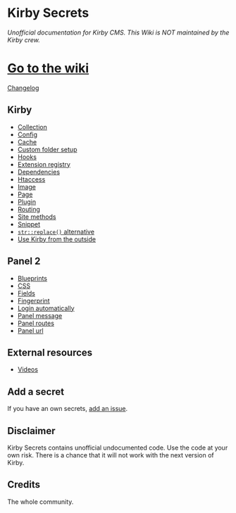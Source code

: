 # Kirby Secrets

*Unofficial documentation for Kirby CMS. This Wiki is NOT maintained by the Kirby crew.*

# [Go to the wiki](https://github.com/jenstornell/kirby-secrets/wiki)

[Changelog](changelog.md)

## Kirby

- [Collection](docs/collection.md)
- [Config](docs/Global-data.md)
- [Cache](docs/Cache.md)
- [Custom folder setup](docs/Custom-folder-setup.md)
- [Hooks](docs/Hooks.md)
- [Extension registry](docs/Extension-registry.md)
- [Dependencies](docs/Dependencies.md)
- [Htaccess](docs/Htaccess.md)
- [Image](docs/Image.md)
- [Page](docs/Page.md)
- [Plugin](docs/Plugin.md)
- [Routing](docs/Routing.md)
- [Site methods](docs/Site-methods.md)
- [Snippet](docs/Snippet.md)
- [`str::replace()` alternative](docs/Str-replace.md)
- [Use Kirby from the outside](docs/Use-kirby-from-the-outside.md)

## Panel 2

- [Blueprints](docs/Panel2-blueprints.md)
- [CSS](docs/Panel2-css.md)
- [Fields](docs/Panel2-fields.md)
- [Fingerprint](docs/Fingerprint.md)
- [Login automatically](docs/Panel-login-automatically.md)
- [Panel message](docs/Panel-messages.md)
- [Panel routes](docs/Panel2-routes.md)
- [Panel url](docs/Panel2-url.md)

## External resources

- [Videos](docs/videos)

## Add a secret

If you have an own secrets, [add an issue](https://github.com/jenstornell/kirby-secrets/issues/new).

## Disclaimer

Kirby Secrets contains unofficial undocumented code. Use the code at your own risk. There is a chance that it will not work with the next version of Kirby.

## Credits

The whole community.